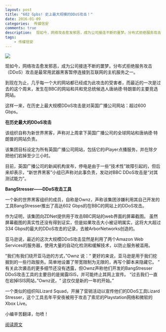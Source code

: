 ```yaml
---  
layout: post  
title: "602 Gpbs! 史上最大规模的DDoS攻击！"
date: 2016-01-09
categories:  传媒信安     
comments: true
description:  现如今，网络攻击愈发邪恶，成为公司接连不断的噩梦。分布式拒绝服务攻击（DDoS）攻击是最常用武器黑客暂停连接到互联网的主机服务之一。
tags:
    - 传媒信安
---  
```

![](http://127.0.0.1:4000//resources/images/R3.png) 

   现如今，网络攻击愈发邪恶，成为公司接连不断的噩梦。分布式拒绝服务攻击（DDoS）攻击是最常用武器黑客暂停连接到互联网的主机服务之一。
   
   到现在为止，几乎每一个大的网站都已经成为此攻击的受害者，而最近的一次是过去的这个周末，发生在BBC的网站和共和党总统候选人唐纳德·特朗普的主要竞选网站。
   
   这样一来，在历史上最大规模DDoS攻击是对英国广播公司网站：超过600 Gbps。
   
**在历史最大的DDoS攻击**

   该组织自称为新世界黑客，声称对上周拿下英国广播公司的全球网站和唐纳德·特朗普的网站负责。
   
   该集团目标设定为所有英国广播公司网站，包括它的iPlayer点播服务，并在除夕把他们宕掉至少三小时。
   
   目前，英国广播公司的新闻机构宣布，停电是由于一些“技术性”故障引起的，但后来却表示，“新世界黑客”小组已声称对此事负责，发动对BBC DDoS攻击是“对其测试能力”。
   
**BangStresser——DDoS攻击工具**

   一个新的世界黑客组织的成员，自称是Ownz，声称该集团涉嫌利用其自己开发的工具BangStresser推出了高达602 Gbps的在BBC的网站上的DDoS攻击。
   
   作为证明，该集团向ZDNet提供用于攻击BBC网站的web界面的屏幕截图。
   虽然屏幕截图的真实性还没有得到证实，但是如果攻击大小被证明属实，这将大大超过334 Gbps的最大的DDoS攻击的记录，去被ArborNetworks创造的。
   
   亚马逊说，最近的这次大规模DDoS攻击显然是利用了两个Amazon Web Services的服务器，使用大量的自动化检测和缓解技术，以防止服务被滥用。
   
“我们有我们绕开亚马逊的方式，”Ownz 说：“ 更好的来说，亚马逊是用于我们挖掘到的一些行政服务。简单地设置了带宽限制为无限的，再写个脚本来隐藏它。
”
   有关此次袭击的更多细节还没有透露，但Ownz声称他们开发的BangStresser DDoS攻击工具的主要目的是揭露ISIS，并可能终止其网上宣传。
“过去我们一直在宕掉ISIS网站，”Ownz说，“ 这仅仅是新的一年的开始。”
   
   一个类似的组织叫Lizard Squad，开展了营销活动以宣传他们的DDoS工具Lizard Stresser，这个工具去年平安夜被用于攻击了索尼的Playstation网络和微软的Xbox Live。

小编辛苦翻译，勿喷！

[阅读原文](http://thehackernews.com/2016/01/biggest-ddos-attack.html#rd?sukey=7f8f3cb2e9b0da4588da3fd8c3b257624f97ceb748b16ebeec404c7415ed6cda30efd2782785565e6a797ca25524f0f4)